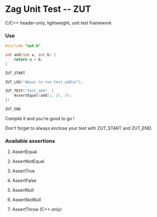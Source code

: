 Zag Unit Test -- ZUT
====================

C/C++ header-only, lightweight, unit test framework

### Use

```C++
#include "zut.h"

int add(int a, int b) {
	return a + b;
}

ZUT_START

ZUT_LOG("About to run test_add\n");

ZUT_TEST("test_add", {
	AssertEqual(add(1, 2), 3);
})

ZUT_END
```
Compile it and you're good to go !

Don't forget to always enclose your test with ZUT_START and ZUT_END.

### Available assertions

1. AssertEqual

2. AssertNotEqual

3. AssertTrue

4. AssertFalse

5. AssertNull

6. AssertNotNull

7. AssertThrow (C++ only)


